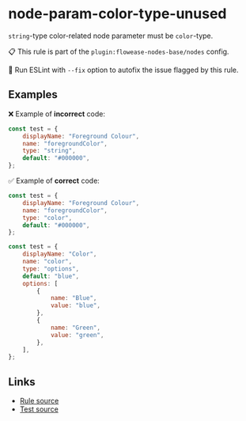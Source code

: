 [//]: # "File generated from a template. Do not edit this file directly."

# node-param-color-type-unused

`string`-type color-related node parameter must be `color`-type.

📋 This rule is part of the `plugin:flowease-nodes-base/nodes` config.

🔧 Run ESLint with `--fix` option to autofix the issue flagged by this rule.

## Examples

❌ Example of **incorrect** code:

```js
const test = {
	displayName: "Foreground Colour",
	name: "foregroundColor",
	type: "string",
	default: "#000000",
};
```

✅ Example of **correct** code:

```js
const test = {
	displayName: "Foreground Colour",
	name: "foregroundColor",
	type: "color",
	default: "#000000",
};

const test = {
	displayName: "Color",
	name: "color",
	type: "options",
	default: "blue",
	options: [
		{
			name: "Blue",
			value: "blue",
		},
		{
			name: "Green",
			value: "green",
		},
	],
};
```

## Links

- [Rule source](../../lib/rules/node-param-color-type-unused.ts)
- [Test source](../../tests/node-param-color-type-unused.test.ts)
